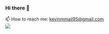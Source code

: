 ### Hi there 👋

<!--
**mstar-kk/mstar-kk** is a ✨ _special_ ✨ repository because its `README.md` (this file) appears on your GitHub profile.

Here are some ideas to get you started:

- 🔭 I’m currently working on ...
- 🌱 I’m currently learning ...
- 👯 I’m looking to collaborate on ...
- 🤔 I’m looking for help with ...
- 💬 Ask me about ...
- 📫 How to reach me: ...
- 😄 Pronouns: ...
- ⚡ Fun fact: ...
-->
📫 How to reach me: kevinmmail95@gmail.com
<br/>
![](https://github-readme-stats.vercel.app/api?username=mstar-kk&show_icons=true&theme=radical)
